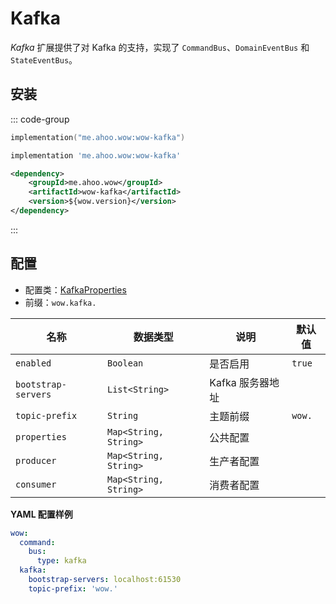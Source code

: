 # Kafka

_Kafka_ 扩展提供了对 Kafka 的支持，实现了 `CommandBus`、`DomainEventBus` 和 `StateEventBus`。

## 安装

::: code-group
```kotlin [Gradle(Kotlin)]
implementation("me.ahoo.wow:wow-kafka")
```
```groovy [Gradle(Groovy)]
implementation 'me.ahoo.wow:wow-kafka'
```
```xml [Maven]
<dependency>
    <groupId>me.ahoo.wow</groupId>
    <artifactId>wow-kafka</artifactId>
    <version>${wow.version}</version>
</dependency>
```
:::

## 配置

- 配置类：[KafkaProperties](https://github.com/Ahoo-Wang/Wow/blob/main/wow-spring-boot-starter/src/main/kotlin/me/ahoo/wow/spring/boot/starter/kafka/KafkaProperties.kt)
- 前缀：`wow.kafka.`

| 名称                  | 数据类型                  | 说明          | 默认值    |
|---------------------|-----------------------|-------------|--------|
| `enabled`           | `Boolean`             | 是否启用        | `true` |
| `bootstrap-servers` | `List<String>`        | Kafka 服务器地址 |        |
| `topic-prefix`      | `String`              | 主题前缀        | `wow.` |
| `properties`        | `Map<String, String>` | 公共配置        |        |
| `producer`          | `Map<String, String>` | 生产者配置       |        |
| `consumer`          | `Map<String, String>` | 消费者配置       |        |

**YAML 配置样例**

```yaml
wow:
  command:
    bus:
      type: kafka
  kafka:
    bootstrap-servers: localhost:61530
    topic-prefix: 'wow.'
```